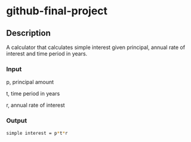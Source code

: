 # github-final-project

## Description
A calculator that calculates simple interest given principal, annual rate of interest and time period in years.
### Input
   p, principal amount
   
   t, time period in years
   
   r, annual rate of interest
### Output
   ```bash
   simple interest = p*t*r
  ```
